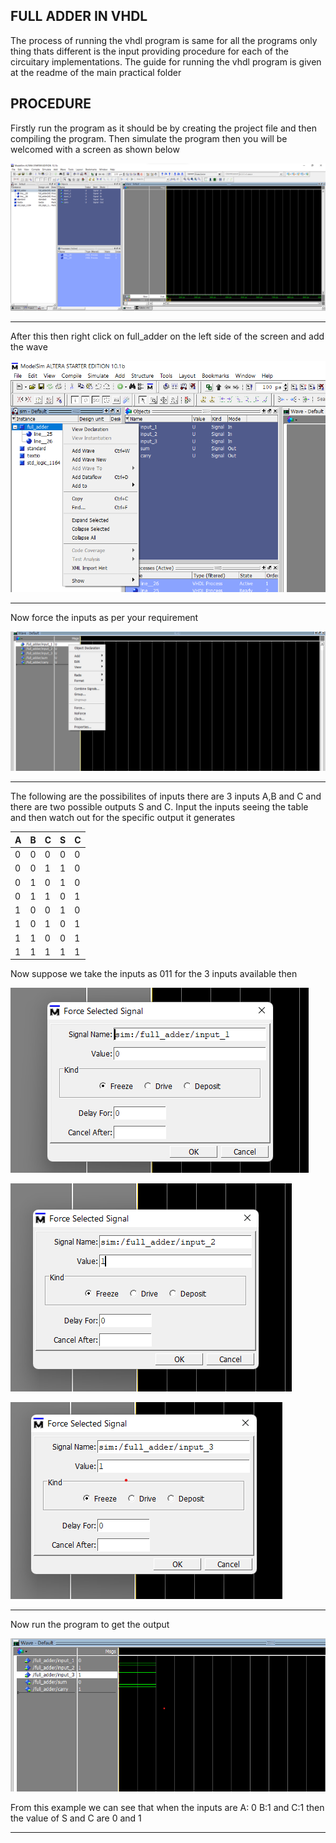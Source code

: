 ## FULL ADDER IN VHDL

The process of running the vhdl program is same for all the programs only thing thats different is the input providing procedure for each of the circuitary implementations. The guide for running the vhdl program is given at the readme of the main practical folder 

## PROCEDURE

Firstly run the program as it should be by creating the project file and then compiling the program. Then simulate the program then you will be welcomed with a screen as shown below

![statrt](./assets/start.png)

---

After this then right click on full_adder on the left side of the screen and add the wave

![addwave](./assets/addwave.png)

---

Now force the inputs as per your requirement 

![force](./assets/force.png)

---

The following are the possibilites of inputs there are 3 inputs A,B and C and there are two possible outputs S and C. Input the inputs seeing the table and then watch out for the specific output it generates

| A    | B    | C    | S    | C    |
| ---- | ---- | ---- | ---- | ---- |
| 0    | 0    | 0    | 0    | 0    |
| 0    | 0    | 1    | 1    | 0    |
| 0    | 1    | 0    | 1    | 0    |
| 0    | 1    | 1    | 0    | 1    |
| 1    | 0    | 0    | 1    | 0    |
| 1    | 0    | 1    | 0    | 1    |
| 1    | 1    | 0    | 0    | 1    |
| 1    | 1    | 1    | 1    | 1    |

Now suppose we take the inputs as 011 for the 3 inputs available then

![inp1](./assets/inp1.png)

![inp2](./assets/inp2.png)

![inp3](./assets/inp3.png)

---

Now run the program to get the output

![output](./assets/output.png)

From this example we can see that when the inputs are A: 0 B:1 and C:1 then the value of S and C are 0 and 1

---

